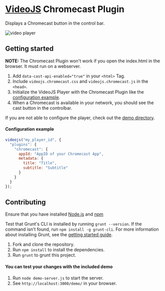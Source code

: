 # [VideoJS](http://www.videojs.com) Chromecast Plugin
Displays a Chromecast button in the control bar.

![video player](https://raw.githubusercontent.com/kim-company/videojs-chromecast/pg-update-readme/screenshots/chromecast-player.jpg)

## Getting started
**NOTE:** The Chromecast Plugin won't work if you open the index.html in the browser. It must run on a webserver.

1. Add `data-cast-api-enabled="true"` in your `<html>` Tag.
2. Include `videojs.chromecast.css` and `videojs.chromecast.js` in the `<head>`.
3. Initialize the VideoJS Player with the Chromecast Plugin like the [configuration example](#configuration-example).
4. When a Chromecast is available in your network, you should see the cast button in the controlbar.

If you are not able to configure the player, check out the [demo directory](https://github.com/kim-company/videojs-chromecast/tree/master/demo).

#### Configuration example
```javascript
videojs("my_player_id", {
  "plugins": {
    "chromecast": {
      appId: "AppID of your Chromecast App",
      metadata: {
        title: "Title",
        subtitle: "Subtitle"
      }
    }
  }
});
```

## Contributing
Ensure that you have installed [Node.js](http://www.nodejs.org) and [npm](http://www.npmjs.org/)

Test that Grunt's CLI is installed by running `grunt --version`. If the command isn't found, run `npm install -g grunt-cli`. For more information about installing Grunt, see the [getting started guide](http://gruntjs.com/getting-started).

1. Fork and clone the repository.
2. Run `npm install` to install the dependencies.
3. Run `grunt` to grunt this project.

#### You can test your changes with the included demo
1. Run `node demo-server.js` to start the server.
2. See `http://localhost:3000/demo/` in your browser.

